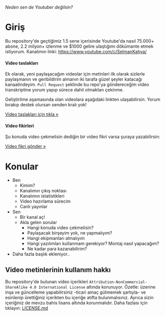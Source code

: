 *Neden sen de Youtuber değilsin?*

# Giriş
Bu repository'de geçtiğimiz 1.5 sene içerisinde Youtube'da nasıl 75.000+ abone, 2.2 milyon+ izlenme ve $1000 gelire ulaştığımı dökümante etmek istiyorum. Kanalımın linki:
https://www.youtube.com/c/SelmanKahya/

#### Video taslakları

Ek olarak, yeni paylaşacağım videolar için metinleri ilk olarak sizlerle paylaşmanın ve geribildirim almanın iki tarafa güzel şeyler katacağı kanaatindeyim. `Pull Request` şeklinde bu repo'ya göndereceğim video transkriptine yorum yapıp sürece dahil olmaktan çekinme. 

Geliştirilme aşamasında olan videolara aşağıdaki linkten ulaşabilirsin. Yorum bırakıp destek olursan senden kralı yok!

[Video taslakları için tıkla &raquo;](https://github.com/SelmanKahya/youtube-video/pulls)

#### Video fikirleri
Şu konuda video çekmelisin dediğin bir video fikri varsa şuraya yazabilirsin:

[Video fikri gönder &raquo;](https://github.com/SelmanKahya/youtuber/issues/1)

# Konular
- Ben
  - Kimim?
  - Kanalımın çıkış noktası
  - Kanalımın istatistikleri
  - Video hazırlama sürecim
  - Canlı yayınlar
- Sen
  - Bir kanal aç!
  - Akla gelen sorular
    - Hangi konuda video çekmelisin?
    - Paylaşacak birşeyim yok, ne yapmalıyım?
    - Hangi ekipmanları almalıyım
    - Hangi yazılımları kullanmam gerekiyor? Montaj nasıl yapacağım?
    - Ne kadar para kazanabilirim?
- Daha fazla başlık ekleniyor..

## Video metinlerinin kullanım hakkı
Bu repository'de bulunan video içerikleri `Attribution-NonCommercial-ShareAlike 4.0 International License` altında korunuyor. Özetle:
üzerine inşa ve güncelleme yapabilirsiniz -ticari amaç gütmemek şartıyla- ve esinlenip ürettiğiniz içerikten bu içeriğe atıfta bulunmalısınız. Ayrıca sizin içeriğiniz de mevzu bahis lisans altında korunmalıdır. Daha fazlası için tıklayın: [LICENSE.md](https://github.com/SelmanKahya/youtube-video/blob/master/LICENSE)
